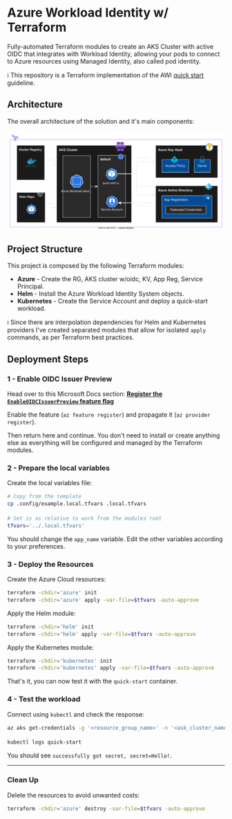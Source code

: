 # Azure Workload Identity w/ Terraform

Fully-automated Terraform modules to create an AKS Cluster with active OIDC that integrates with Workload Identity, allowing your pods to connect to Azure resources using Managed Identity, also called pod identity.

ℹ️ This repository is a Terraform implementation of the AWI [quick start](https://azure.github.io/azure-workload-identity/docs/quick-start.html) guideline.

## Architecture

The overall architecture of the solution and it's main components:

<img src=".docs/solution.drawio.svg" width=800>

## Project Structure

This project is composed by the following Terraform modules:

- **Azure** - Create the RG, AKS cluster w/oidc, KV, App Reg, Service Principal.
- **Helm** - Install the Azure Workload Identity System objects.
- **Kubernetes** - Create the Service Account and deploy a quick-start workload.

ℹ️ Since there are interpolation dependencies for Helm and Kubernetes providers I've created separated modules that allow for isolated `apply` commands, as per Terraform best practices.

## Deployment Steps

### 1 - Enable OIDC Issuer Preview

Head over to this Microsoft Docs section: **[Register the `EnableOIDCIssuerPreview` feature flag](https://docs.microsoft.com/en-us/azure/aks/cluster-configuration#register-the-enableoidcissuerpreview-feature-flag)**

Enable the feature (`az feature register`) and propagate it (`az provider register`).

Then return here and continue. You don't need to install or create anything else as everything will be configured and managed by the Terraform modules.

### 2 - Prepare the local variables

Create the local variables file:

```sh
# Copy from the template
cp .config/example.local.tfvars .local.tfvars

# Set is as relative to work from the modules root
tfvars='../.local.tfvars'
```

You should change the `app_name` variable. Edit the other variables according to your preferences.


### 3 - Deploy the Resources

Create the Azure Cloud resources:

```bash
terraform -chdir='azure' init
terraform -chdir='azure' apply -var-file=$tfvars -auto-approve
```

Apply the Helm module:

```bash
terraform -chdir='helm' init
terraform -chdir='helm' apply -var-file=$tfvars -auto-approve
```

Apply the Kubernetes module:

```bash
terraform -chdir='kubernetes' init
terraform -chdir='kubernetes' apply -var-file=$tfvars -auto-approve
```

That's it, you can now test it with the `quick-start` container.


### 4 - Test the workload

Connect using `kubectl` and check the response:

```bash
az aks get-credentials -g '<resource_group_name>' -n '<ask_cluster_name>'

kubectl logs quick-start
```

You should see `successfully got secret, secret=Hello!`.

---

### Clean Up

Delete the resources to avoid unwanted costs:

```bash
terraform -chdir='azure' destroy -var-file=$tfvars -auto-approve
```
